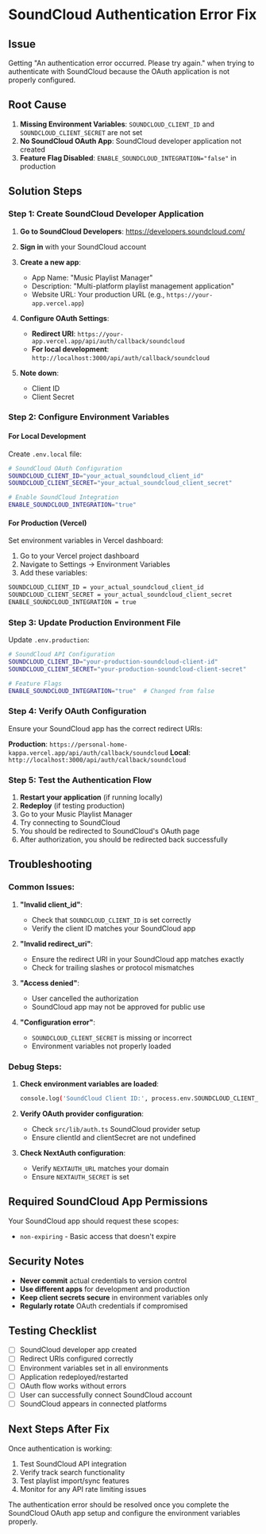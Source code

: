 # SoundCloud Authentication Error Fix

## Issue
Getting "An authentication error occurred. Please try again." when trying to authenticate with SoundCloud because the OAuth application is not properly configured.

## Root Cause
1. **Missing Environment Variables**: `SOUNDCLOUD_CLIENT_ID` and `SOUNDCLOUD_CLIENT_SECRET` are not set
2. **No SoundCloud OAuth App**: SoundCloud developer application not created
3. **Feature Flag Disabled**: `ENABLE_SOUNDCLOUD_INTEGRATION="false"` in production

## Solution Steps

### Step 1: Create SoundCloud Developer Application

1. **Go to SoundCloud Developers**: https://developers.soundcloud.com/
2. **Sign in** with your SoundCloud account
3. **Create a new app**:
   - App Name: "Music Playlist Manager"
   - Description: "Multi-platform playlist management application"
   - Website URL: Your production URL (e.g., `https://your-app.vercel.app`)

4. **Configure OAuth Settings**:
   - **Redirect URI**: `https://your-app.vercel.app/api/auth/callback/soundcloud`
   - **For local development**: `http://localhost:3000/api/auth/callback/soundcloud`

5. **Note down**:
   - Client ID
   - Client Secret

### Step 2: Configure Environment Variables

#### For Local Development
Create `.env.local` file:
```bash
# SoundCloud OAuth Configuration
SOUNDCLOUD_CLIENT_ID="your_actual_soundcloud_client_id"
SOUNDCLOUD_CLIENT_SECRET="your_actual_soundcloud_client_secret"

# Enable SoundCloud Integration
ENABLE_SOUNDCLOUD_INTEGRATION="true"
```

#### For Production (Vercel)
Set environment variables in Vercel dashboard:

1. Go to your Vercel project dashboard
2. Navigate to Settings → Environment Variables
3. Add these variables:

```bash
SOUNDCLOUD_CLIENT_ID = your_actual_soundcloud_client_id
SOUNDCLOUD_CLIENT_SECRET = your_actual_soundcloud_client_secret
ENABLE_SOUNDCLOUD_INTEGRATION = true
```

### Step 3: Update Production Environment File

Update `.env.production`:
```bash
# SoundCloud API Configuration
SOUNDCLOUD_CLIENT_ID="your-production-soundcloud-client-id"
SOUNDCLOUD_CLIENT_SECRET="your-production-soundcloud-client-secret"

# Feature Flags
ENABLE_SOUNDCLOUD_INTEGRATION="true"  # Changed from false
```

### Step 4: Verify OAuth Configuration

Ensure your SoundCloud app has the correct redirect URIs:

**Production**: `https://personal-home-kappa.vercel.app/api/auth/callback/soundcloud`
**Local**: `http://localhost:3000/api/auth/callback/soundcloud`

### Step 5: Test the Authentication Flow

1. **Restart your application** (if running locally)
2. **Redeploy** (if testing production)
3. Go to your Music Playlist Manager
4. Try connecting to SoundCloud
5. You should be redirected to SoundCloud's OAuth page
6. After authorization, you should be redirected back successfully

## Troubleshooting

### Common Issues:

1. **"Invalid client_id"**:
   - Check that `SOUNDCLOUD_CLIENT_ID` is set correctly
   - Verify the client ID matches your SoundCloud app

2. **"Invalid redirect_uri"**:
   - Ensure the redirect URI in your SoundCloud app matches exactly
   - Check for trailing slashes or protocol mismatches

3. **"Access denied"**:
   - User cancelled the authorization
   - SoundCloud app may not be approved for public use

4. **"Configuration error"**:
   - `SOUNDCLOUD_CLIENT_SECRET` is missing or incorrect
   - Environment variables not properly loaded

### Debug Steps:

1. **Check environment variables are loaded**:
   ```bash
   console.log('SoundCloud Client ID:', process.env.SOUNDCLOUD_CLIENT_ID ? 'Set' : 'Missing')
   ```

2. **Verify OAuth provider configuration**:
   - Check `src/lib/auth.ts` SoundCloud provider setup
   - Ensure clientId and clientSecret are not undefined

3. **Check NextAuth configuration**:
   - Verify `NEXTAUTH_URL` matches your domain
   - Ensure `NEXTAUTH_SECRET` is set

## Required SoundCloud App Permissions

Your SoundCloud app should request these scopes:
- `non-expiring` - Basic access that doesn't expire

## Security Notes

- **Never commit** actual credentials to version control
- **Use different apps** for development and production
- **Keep client secrets secure** in environment variables only
- **Regularly rotate** OAuth credentials if compromised

## Testing Checklist

- [ ] SoundCloud developer app created
- [ ] Redirect URIs configured correctly
- [ ] Environment variables set in all environments
- [ ] Application redeployed/restarted
- [ ] OAuth flow works without errors
- [ ] User can successfully connect SoundCloud account
- [ ] SoundCloud appears in connected platforms

## Next Steps After Fix

Once authentication is working:
1. Test SoundCloud API integration
2. Verify track search functionality
3. Test playlist import/sync features
4. Monitor for any API rate limiting issues

The authentication error should be resolved once you complete the SoundCloud OAuth app setup and configure the environment variables properly.